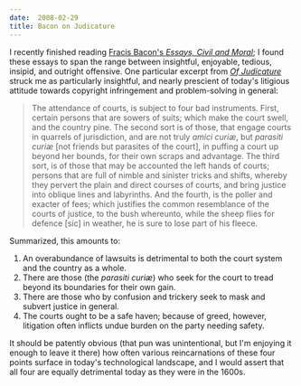 ```yaml
---
date:  2008-02-29
title: Bacon on Judicature
---
```

I recently finished reading <a href="http://www.uoregon.edu/~rbear/bacon.html">Fracis Bacon's <em>Essays, Civil and Moral</em></a>; I found these essays to span the range between insightful, enjoyable, tedious, insipid, and outright offensive.  One particular excerpt from <a href="http://www.uoregon.edu/~rbear/bacon.html#56"><em>Of Judicature</em></a> struck me as particularly insightful, and nearly prescient of today's litigious attitude towards copyright infringement and problem-solving in general:

<blockquote>The attendance of courts, is subject to four bad instruments. First, certain persons that are sowers of suits; which make the court swell, and the country pine. The second sort is of those, that engage courts in quarrels of jurisdiction, and are not truly <em>amici curi&aelig;</em>, but <em>parasiti curi&aelig;</em> [not friends but parasites of the court], in puffing a court up beyond her bounds, for their own scraps and advantage. The third sort, is of those that may be accounted the left hands of courts; persons that are full of nimble and sinister tricks and shifts, whereby they pervert the plain and direct courses of courts, and bring justice into oblique lines and labyrinths. And the fourth, is the poller and exacter of fees; which justifies the common resemblance of the courts of justice, to the bush whereunto, while the sheep flies for defence [sic] in weather, he is sure to lose part of his fleece.</blockquote>

Summarized, this amounts to:

<ol>
  <li>An overabundance of lawsuits is detrimental to both the court system and the country as a whole.</li>
  <li>There are those (the <em>parasiti curi&aelig;</em>) who seek for the court to tread beyond its boundaries for their own gain.</li>
  <li>There are those who by confusion and trickery seek to mask and subvert justice in general.</li>
  <li>The courts ought to be a safe haven; because of greed, however, litigation often inflicts undue burden on the party needing safety.</li>
</ol>

It should be patently obvious (that pun was unintentional, but I'm enjoying it enough to leave it there) how often various reincarnations of these four points surface in today's technological landscape, and I would assert that all four are equally detrimental today as they were in the 1600s.
